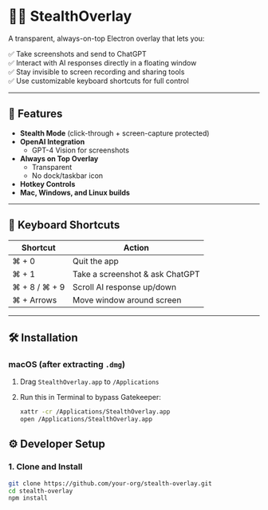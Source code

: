 # 🕵️‍♂️ StealthOverlay

A transparent, always-on-top Electron overlay that lets you:

✅ Take screenshots and send to ChatGPT  
✅ Interact with AI responses directly in a floating window  
✅ Stay invisible to screen recording and sharing tools  
✅ Use customizable keyboard shortcuts for full control

---

## 🚀 Features

- **Stealth Mode** (click-through + screen-capture protected)
- **OpenAI Integration**
  - GPT-4 Vision for screenshots
- **Always on Top Overlay**
  - Transparent
  - No dock/taskbar icon
- **Hotkey Controls**
- **Mac, Windows, and Linux builds**

---

## 🧠 Keyboard Shortcuts

| Shortcut        | Action                           |
|----------------|----------------------------------|
| ⌘ + 0          | Quit the app                     |
| ⌘ + 1          | Take a screenshot & ask ChatGPT  |
| ⌘ + 8 / ⌘ + 9  | Scroll AI response up/down       |
| ⌘ + Arrows     | Move window around screen        |

---

## 🛠 Installation

### macOS (after extracting `.dmg`)

1. Drag `StealthOverlay.app` to `/Applications`
2. Run this in Terminal to bypass Gatekeeper:

   ```bash
   xattr -cr /Applications/StealthOverlay.app
   open /Applications/StealthOverlay.app

## ⚙️ Developer Setup

### 1. Clone and Install

```bash
git clone https://github.com/your-org/stealth-overlay.git
cd stealth-overlay
npm install